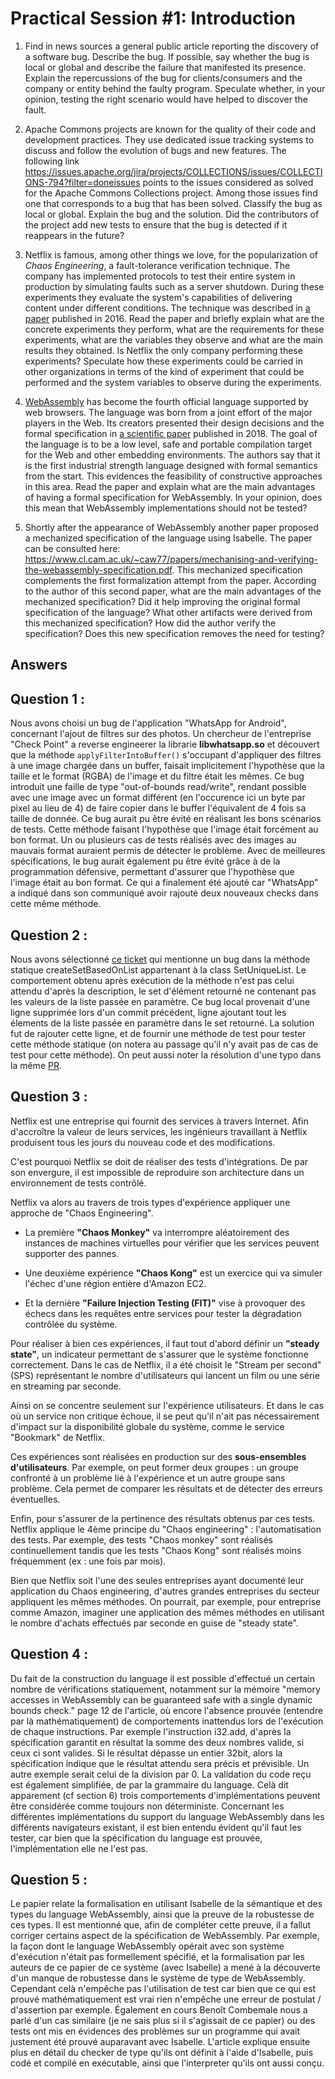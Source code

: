 # Practical Session #1: Introduction

1. Find in news sources a general public article reporting the discovery of a software bug. Describe the bug. If possible, say whether the bug is local or global and describe the failure that manifested its presence. Explain the repercussions of the bug for clients/consumers and the company or entity behind the faulty program. Speculate whether, in your opinion, testing the right scenario would have helped to discover the fault.

2. Apache Commons projects are known for the quality of their code and development practices. They use dedicated issue tracking systems to discuss and follow the evolution of bugs and new features. The following link https://issues.apache.org/jira/projects/COLLECTIONS/issues/COLLECTIONS-794?filter=doneissues points to the issues considered as solved for the Apache Commons Collections project. Among those issues find one that corresponds to a bug that has been solved. Classify the bug as local or global. Explain the bug and the solution. Did the contributors of the project add new tests to ensure that the bug is detected if it reappears in the future?

3. Netflix is famous, among other things we love, for the popularization of *Chaos Engineering*, a fault-tolerance verification technique. The company has implemented protocols to test their entire system in production by simulating faults such as a server shutdown. During these experiments they evaluate the system's capabilities of delivering content under different conditions. The technique was described in [a paper](https://arxiv.org/ftp/arxiv/papers/1702/1702.05843.pdf) published in 2016. Read the paper and briefly explain what are the concrete experiments they perform, what are the requirements for these experiments, what are the variables they observe and what are the main results they obtained. Is Netflix the only company performing these experiments? Speculate how these experiments could be carried in other organizations in terms of the kind of experiment that could be performed and the system variables to observe during the experiments.



4. [WebAssembly](https://webassembly.org/) has become the fourth official language supported by web browsers. The language was born from a joint effort of the major players in the Web. Its creators presented their design decisions and the formal specification in [a scientific paper](https://people.mpi-sws.org/~rossberg/papers/Haas,%20Rossberg,%20Schuff,%20Titzer,%20Gohman,%20Wagner,%20Zakai,%20Bastien,%20Holman%20-%20Bringing%20the%20Web%20up%20to%20Speed%20with%20WebAssembly.pdf) published in 2018. The goal of the language is to be a low level, safe and portable compilation target for the Web and other embedding environments. The authors say that it is the first industrial strength language designed with formal semantics from the start. This evidences the feasibility of constructive approaches in this area. Read the paper and explain what are the main advantages of having a formal specification for WebAssembly. In your opinion, does this mean that WebAssembly implementations should not be tested? 

5.  Shortly after the appearance of WebAssembly another paper proposed a mechanized specification of the language using Isabelle. The paper can be consulted here: https://www.cl.cam.ac.uk/~caw77/papers/mechanising-and-verifying-the-webassembly-specification.pdf. This mechanized specification complements the first formalization attempt from the paper. According to the author of this second paper, what are the main advantages of the mechanized specification? Did it help improving the original formal specification of the language? What other artifacts were derived from this mechanized specification? How did the author verify the specification? Does this new specification removes the need for testing?

## Answers

## Question 1 :

Nous avons choisi un bug de l'application "WhatsApp for Android", concernant l'ajout de filtres sur des photos.
Un chercheur de l'entreprise "Check Point" a reverse engineerer la librarie  **libwhatsapp.so** et découvert que la méthode `applyFilterIntoBuffer()` 
s'occupant d'appliquer des filtres à une image chargée dans un buffer, faisait implicitement l'hypothèse que la taille et le format (RGBA) de l'image 
et du filtre était les mêmes. Ce bug introduit une faille de type "out-of-bounds read/write", rendant possible avec une image avec un format 
différent (en l'occurence ici un byte par pixel au lieu de 4) de faire copier dans le buffer l'équivalent de 4 fois sa taille de donnée. 
Ce bug aurait pu être évité en réalisant les bons scénarios de tests. Cette méthode faisant l'hypothèse que l'image était forcément au bon format. Un ou plusieurs cas de tests réalisés avec des images au mauvais format auraient permis de détecter le problème.
Avec de meilleures spécifications, le bug aurait également pu être évité grâce à de la programmation défensive, permettant d'assurer que l'hypothèse que l'image était au bon format. Ce qui a finalement été ajouté car "WhatsApp" a indiqué dans son communiqué avoir rajouté deux nouveaux checks dans cette même méthode.


## Question 2 :

Nous avons sélectionné [ce ticket](https://issues.apache.org/jira/browse/COLLECTIONS-796) qui mentionne un bug dans la méthode statique createSetBasedOnList appartenant à la class SetUniqueList. Le comportement obtenu après exécution de la méthode n'est pas celui attendu d'après la description, le set d'élément retourné ne contenant pas les valeurs de la liste passée en paramètre. Ce bug local provenait d'une ligne supprimée lors d'un commit précédent, ligne ajoutant tout les élements de la liste passée en paramètre dans le set retourné. La solution fut de rajouter cette ligne, et de fournir une méthode de test pour tester cette méthode statique (on notera au passage qu'il n'y avait pas de cas de test pour cette méthode). On peut aussi noter la résolution d'une typo dans la même [PR](https://github.com/apache/commons-collections/pull/255).

## Question 3 :

Netflix est une entreprise qui fournit des services à travers Internet. Afin d'accroître la valeur de leurs services, les ingénieurs travaillant à Netflix produisent tous les jours du nouveau code et des modifications.

C'est pourquoi Netflix se doit de réaliser des tests d'intégrations. De par son envergure, il est impossible de reproduire son architecture dans un environnement de tests contrôlé.

Netflix va alors au travers de trois types d'expérience appliquer une approche de "Chaos Engineering".

- La première **"Chaos Monkey"** va interrompre aléatoirement des instances de machines virtuelles pour vérifier que les services peuvent supporter des pannes.

- Une deuxième expérience **"Chaos Kong"** est un exercice qui va simuler l'échec d'une région entière d'Amazon EC2.

- Et la dernière **"Failure Injection Testing (FIT)"** vise à provoquer des échecs dans les requêtes entre services pour tester la dégradation contrôlée du système.


Pour réaliser à bien ces expériences, il faut tout d'abord définir un **"steady state"**, un indicateur permettant de s'assurer que le système fonctionne correctement.
Dans le cas de Netflix, il a été choisit le "Stream per second" (SPS) représentant le nombre d'utilisateurs qui lancent un film ou une série en 
streaming par seconde.

Ainsi on se concentre seulement sur l'expérience utilisateurs. Et dans le cas où un service non critique échoue, il se peut qu'il n'ait pas nécessairement d'impact sur la disponibilité globale du système, comme le service "Bookmark" de Netflix.

Ces expériences sont réalisées en production sur des **sous-ensembles d'utilisateurs**. Par exemple, on peut former deux groupes : un groupe confronté à un problème lié à l'expérience et un autre groupe sans problème. Cela permet de comparer les résultats et de détecter des erreurs éventuelles.

Enfin, pour s'assurer de la pertinence des résultats obtenus par ces tests. Netflix applique le 4ème principe du "Chaos engineering" : l'automatisation des tests.
Par exemple, des tests "Chaos monkey" sont réalisés continuellement tandis que les tests "Chaos Kong" sont réalisés moins fréquemment (ex : une fois par mois).

Bien que Netflix soit l'une des seules entreprises ayant documenté leur application du Chaos engineering, d'autres grandes entreprises du secteur appliquent les mêmes méthodes.
On pourrait, par exemple, pour entreprise comme Amazon, imaginer une application des mêmes méthodes en utilisant le nombre d'achats effectués par 
seconde en guise de "steady state".

## Question 4 :

Du fait de la construction du language il est possible d'effectué un certain nombre de vérifications statiquement, notamment sur la mémoire "memory accesses in WebAssembly can be guaranteed safe with a single dynamic bounds check." page 12 de l'article, où encore l'absence prouvée (entendre par là mathématiquement) de comportements inattendus lors de l'exécution de chaque instructions. Par exemple l'instruction i32.add, d'après la spécification garantit en résultat la somme des deux nombres valide, si ceux ci sont valides. Si le résultat dépasse un entier 32bit, alors la spécification indique que le résultat attendu sera précis et prévisible. Un autre exemple serait celui de la division par 0. La validation du code reçu est également simplifiée, de par la grammaire du language. Celà dit apparement (cf section 6) trois comportements d'implémentations peuvent être considérée comme toujours non déterministe. Concernant les différentes implémentations du support du language WebAssembly dans les différents navigateurs existant, il est bien entendu évident qu'il faut les tester, car bien que la spécification du language est prouvée, l'implémentation elle ne l'est pas.

## Question 5 :

Le papier relate la formalisation en utilisant Isabelle de la sémantique et des types du language WebAssembly, ainsi que la preuve de la robustesse de ces types. Il est mentionné que, afin de compléter cette preuve, il a fallut corriger certains aspect de la spécification de WebAssembly. Par exemple, la façon dont le language WebAssembly opérait avec son système d'exécution n'était pas formellement spécifié, et la formalisation par les auteurs de ce papier de ce système (avec Isabelle) a mené à la découverte d'un manque de robustesse dans le système de type de WebAssembly. Cependant celà n'empêche pas l'utilisation de test car bien que ce qui est prouvé mathématiquement est vrai rien n'empêche une erreur de postulat / d'assertion par exemple. Également en cours Benoît Combemale nous a parlé d'un cas similaire (je ne sais plus si il s'agissait de ce papier) ou des tests ont mis en évidences des problèmes sur un programme qui avait justement été prouvé auparavant avec Isabelle. L'article explique ensuite plus en détail du checker de type qu'ils ont définit à l'aide d'Isabelle, puis codé et compilé en exécutable, ainsi que l'interpreter qu'ils ont aussi conçu.




